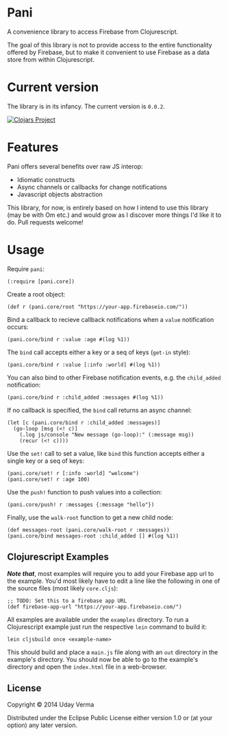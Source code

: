 # Pani

A convenience library to access Firebase from Clojurescript.

The goal of this library is not to provide access to the entire functionality offered by Firebase, but to make it convenient to use Firebase as a data store from within Clojurescript.

# Current version

The library is in its infancy.  The current version is `0.0.2`.

[![Clojars Project](http://clojars.org/pani/latest-version.svg)](http://clojars.org/pani)


# Features

Pani offers several benefits over raw JS interop:
 
 * Idiomatic constructs
 * Async channels or callbacks for change notifications
 * Javascript objects abstraction
 
This library, for now, is entirely based on how I intend to use this library (may be with Om etc.) and would grow as I discover more things I'd like it to do.  Pull requests welcome!

# Usage

Require `pani`:

    (:require [pani.core])
    
Create a root object:

	(def r (pani.core/root "https://your-app.firebaseio.com/"))

Bind a callback to recieve callback notifications when a `value` notification occurs:

    (pani.core/bind r :value :age #(log %1))
    
The `bind` call accepts either a key or a seq of keys (`get-in` style):

	(pani.core/bind r :value [:info :world] #(log %1))

You can also bind to other Firebase notification events, e.g. the `child_added` notification:

	(pani.core/bind r :child_added :messages #(log %1))
	
If no callback is specified, the `bind` call returns an async channel:

    (let [c (pani.core/bind r :child_added :messages)]
      (go-loop [msg (<! c)]
        (.log js/console "New message (go-loop):" (:message msg))
        (recur (<! c))))

Use the `set!` call to set a value, like `bind` this function accepts either a single key or a seq of keys:

	(pani.core/set! r [:info :world] "welcome")
	(pani.core/set! r :age 100)

Use the `push!` function to push values into a collection:

	(pani.core/push! r :messages {:message "hello"})
	
Finally, use the `walk-root` function to get a new child node:

	(def messages-root (pani.core/walk-root r :messages))
	(pani.core/bind messages-root :child_added [] #(log %1))
	
## Clojurescript Examples
***Note that***, most examples will require you to add your Firebase app url to the example.  You'd most likely have to edit a line like the following in one of the source files (most likely `core.cljs`):

	;; TODO: Set this to a firebase app URL
	(def firebase-app-url "https://your-app.firebaseio.com/")


All examples are available under the `examples` directory.  To run a Clojurescript example just run the respective `lein` command to build it:

    lein cljsbuild once <example-name>

This should build and place a `main.js` file along with an `out` directory in the example's directory.  You should now be able to go to the example's directory and open the `index.html` file in a web-browser.

## License

Copyright © 2014 Uday Verma

Distributed under the Eclipse Public License either version 1.0 or (at
your option) any later version.
